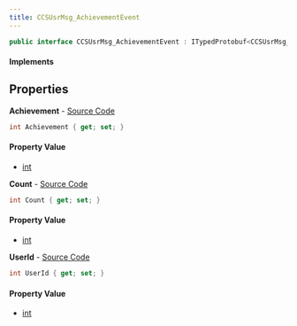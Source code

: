 ```yaml
---
title: CCSUsrMsg_AchievementEvent
---
```


```csharp
public interface CCSUsrMsg_AchievementEvent : ITypedProtobuf<CCSUsrMsg_AchievementEvent>, INativeHandle, INetMessage<CCSUsrMsg_AchievementEvent>, IDisposable
```

#### Implements

## Properties

**Achievement** - [Source Code](https://github.com/swiftly-solution/swiftlys2/blob/main/managed/src/SwiftlyS2.Generated/Protobufs/Interfaces/CCSUsrMsg_AchievementEvent.cs#L18)

```csharp
int Achievement { get; set; }
```

#### Property Value

- [int](https://learn.microsoft.com/dotnet/api/system.int32)

**Count** - [Source Code](https://github.com/swiftly-solution/swiftlys2/blob/main/managed/src/SwiftlyS2.Generated/Protobufs/Interfaces/CCSUsrMsg_AchievementEvent.cs#L21)

```csharp
int Count { get; set; }
```

#### Property Value

- [int](https://learn.microsoft.com/dotnet/api/system.int32)

**UserId** - [Source Code](https://github.com/swiftly-solution/swiftlys2/blob/main/managed/src/SwiftlyS2.Generated/Protobufs/Interfaces/CCSUsrMsg_AchievementEvent.cs#L24)

```csharp
int UserId { get; set; }
```

#### Property Value

- [int](https://learn.microsoft.com/dotnet/api/system.int32)

